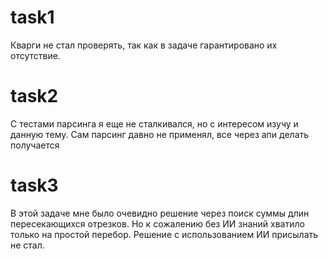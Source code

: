 # task1
Кварги не стал проверять, так как в задаче гарантировано их отсутствие.

# task2
С тестами парсинга я еще не сталкивался, но с интересом изучу и данную тему. 
Сам парсинг давно не применял, все через апи делать получается

# task3
В этой задаче мне было очевидно решение через поиск суммы длин пересекающихся 
отрезков. Но к сожалению без ИИ знаний хватило только на простой перебор. 
Решение с использованием ИИ присылать не стал.
